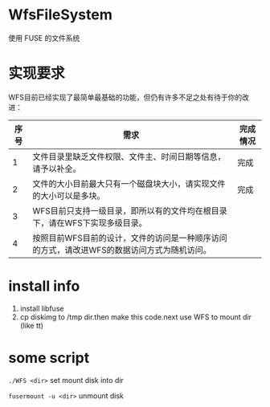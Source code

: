 # WfsFileSystem

使用 FUSE 的文件系统

# 实现要求
WFS目前已经实现了最简单最基础的功能，但仍有许多不足之处有待于你的改进：

|  序号   | 需求  | 完成情况 |
|  ----  | ----  |----|
| 1  | 文件目录里缺乏文件权限、文件主、时间日期等信息，请予以补全。 | 完成 |
| 2  | 文件的大小目前最大只有一个磁盘块大小，请实现文件的大小可以是多块。 | 完成 |
| 3  | WFS目前只支持一级目录，即所以有的文件均在根目录下，请在WFS下实现多级目录。 | |
| 4  | 按照目前WFS目前的设计，文件的访问是一种顺序访问的方式，请改进WFS的数据访问方式为随机访问。 | |


# install info
1. install libfuse
2. cp diskimg to /tmp dir.then make this code.next use WFS to mount dir (like tt)  

# some script

`./WFS <dir>` set mount disk into dir

`fusermount -u <dir>` unmount disk


